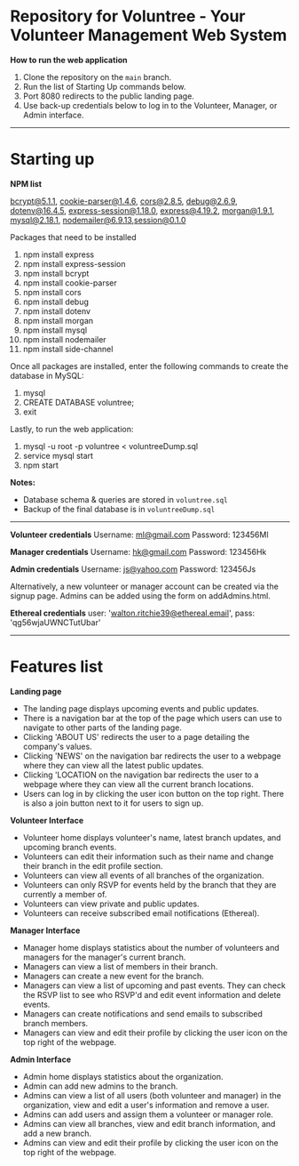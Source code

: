# Repository for Voluntree - Your Volunteer Management Web System

**How to run the web application**
1. Clone the repository on the `main` branch.
2. Run the list of Starting Up commands below.
3. Port 8080 redirects to the public landing page.
4. Use back-up credentials below to log in to the Volunteer, Manager, or Admin interface.

----------------------------------------------------------------
# Starting up
**NPM list**

bcrypt@5.1.1, cookie-parser@1.4.6, cors@2.8.5, debug@2.6.9, dotenv@16.4.5, express-session@1.18.0, express@4.19.2, morgan@1.9.1, mysql@2.18.1, nodemailer@6.9.13,session@0.1.0

Packages that need to be installed
1. npm install express
2. npm install express-session
3. npm install bcrypt
4. npm install cookie-parser
5. npm install cors
6. npm install debug
7. npm install dotenv
8. npm install morgan
9. npm install mysql
10. npm install nodemailer
11. npm install side-channel

Once all packages are installed, enter the following commands to create the database in MySQL:

1. mysql
2. CREATE DATABASE voluntree;
3. exit

Lastly, to run the web application:

1. mysql -u root -p voluntree < voluntreeDump.sql
2. service mysql start  
3. npm start  

**Notes:**
- Database schema & queries are stored in `voluntree.sql`
- Backup of the final database is in `voluntreeDump.sql`

----------------------------------------------------------------
**Volunteer credentials**
Username: ml@gmail.com
Password: 123456Ml

**Manager credentials**
Username: hk@gmail.com 
Password: 123456Hk

**Admin credentials**
Username: js@yahoo.com
Password: 123456Js

Alternatively, a new volunteer or manager account can be created via the signup page. Admins can be added using the form on addAdmins.html.

**Ethereal credentials**
user: 'walton.ritchie39@ethereal.email',
pass: 'qg56wjaUWNCTutUbar'

----------------------------------------------------------------
# Features list
**Landing page**
- The landing page displays upcoming events and public updates.
- There is a navigation bar at the top of the page which users can use to navigate to other parts of the landing page.
- Clicking 'ABOUT US' redirects the user to a page detailing the company's values.
- Clicking 'NEWS' on the navigation bar redirects the user to a webpage where they can view all the latest public updates.
- Clicking 'LOCATION on the navigation bar redirects the user to a webpage where they can view all the current branch locations.
- Users can log in by clicking the user icon button on the top right. There is also a join button next to it for users to sign up.

**Volunteer Interface**
- Volunteer home displays volunteer's name, latest branch updates, and upcoming branch events.
- Volunteers can edit their information such as their name and change their branch in the edit profile section.
- Volunteers can view all events of all branches of the organization.
- Volunteers can only RSVP for events held by the branch that they are currently a member of.
- Volunteers can view private and public updates.
- Volunteers can receive subscribed email notifications (Ethereal).

**Manager Interface**
- Manager home displays statistics about the number of volunteers and managers for the manager's current branch.
- Managers can view a list of members in their branch.
- Managers can create a new event for the branch.
- Managers can view a list of upcoming and past events. They can check the RSVP list to see who RSVP'd and edit event information and delete events.
- Managers can create notifications and send emails to subscribed branch members.
- Managers can view and edit their profile by clicking the user icon on the top right of the webpage.

**Admin Interface**
- Admin home displays statistics about the organization.
- Admin can add new admins to the branch.
- Admins can view a list of all users (both volunteer and manager) in the organization, view and edit a user's information and remove a user.
- Admins can add users and assign them a volunteer or manager role.
- Admins can view all branches, view and edit branch information, and add a new branch.
- Admins can view and edit their profile by clicking the user icon on the top right of the webpage.
